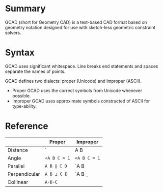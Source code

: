 # Summary
GCAD (short for Geometry CAD) is a text-based CAD format based on geometry notation designed for use with sketch-less geometric constraint solvers.

# Syntax

GCAD uses significant whitespace. Line breaks end statements and spaces separate the names of points.

GCAD defines two dialects: proper (Unicode) and improper (ASCII).

 - Proper GCAD uses the correct symbols from Unicode whenever possible.
 - Improper GCAD uses approximate symbols constructed of ASCII for type-ability.

# Reference
|               | Proper       | Improper      |
|---------------|--------------|---------------|
| Distance      | `|A B| = 1`  |               |
| Angle         | `∠A B C = 1` | `<A B C = 1`  |
| Parallel      | `A B ∥ C D`  | `A B || C D`  |
| Perpendicular | `A B ⟂ C D`  | `A B _|_ C D` |
| Collinear     | `A-B-C`      |               |

